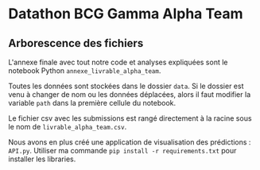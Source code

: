 # Datathon BCG Gamma Alpha Team

## Arborescence des fichiers

L'annexe finale avec tout notre code et analyses expliquées sont le notebook Python `annexe_livrable_alpha_team`.

Toutes les données sont stockées dans le dossier `data`. Si le dossier est venu à changer de nom ou les données déplacées, alors il faut modifier la variable `path` dans la première cellule du notebook.

Le fichier csv avec les submissions est rangé directement à la racine sous le nom de `livrable_alpha_team.csv`.

Nous avons en plus créé une application de visualisation des prédictions : `API.py`. Utiliser ma commande `pip install -r requirements.txt` pour installer les libraries.
